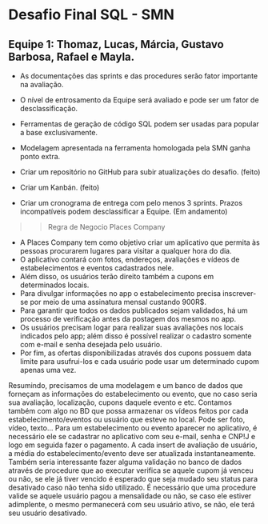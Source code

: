 # Desafio Final SQL - SMN
## Equipe 1: Thomaz, Lucas, Márcia, Gustavo Barbosa, Rafael e Mayla.

- As documentações das sprints e das procedures serão fator importante na avaliação.
- O nível de entrosamento da Equipe será avaliado e pode ser um fator de desclassificação.
- Ferramentas de geração de código SQL podem ser usadas para popular a base exclusivamente.
- Modelagem apresentada na ferramenta homologada pela SMN ganha ponto extra.

- Criar um repositório no GitHub para subir atualizações do desafio. (feito)
- Criar um Kanbán. (feito)
- Criar um cronograma de entrega com pelo menos 3 sprints. Prazos incompatíveis podem desclassificar a Equipe. (Em andamento)

>> Regra de Negocio Places Company

- A Places Company tem como objetivo criar um aplicativo que permita às pessoas procurarem lugares para visitar a qualquer hora do dia.
- O aplicativo contará com fotos, endereços, avaliações e vídeos de estabelecimentos e eventos cadastrados nele.
- Além disso, os usuários terão direito também a cupons em determinados locais.
- Para divulgar informações no app o estabelecimento precisa inscrever-se por meio de uma assinatura mensal custando 900R$.
- Para garantir que todos os dados publicados sejam validados, há um processo de verificação antes da postagem dos mesmos no app.
- Os usuários precisam logar para realizar suas avaliações nos locais indicados pelo app; além disso é possível realizar o cadastro somente com e-mail e senha desejada pelo usuário.
- Por fim, as ofertas disponibilizadas através dos cupons possuem data limite para usufrui-los e cada usuário pode usar um determinado cupom apenas uma vez.

Resumindo, precisamos de uma modelagem e um banco de dados que forneçam as informações do estabelecimento ou evento, que no caso seria sua avaliação, localização, cupons daquele evento e etc.
Contamos também com algo no BD que possa armazenar os vídeos feitos por cada estabelecimento/eventos ou usuário que esteve no local. Pode ser foto, vídeo, texto...
Para um estabelecimento ou evento aparecer no aplicativo, é necessário ele se cadastrar no aplicativo com seu e-mail, senha e CNP!J e logo em seguida fazer o pagamento.
A cada insert de avaliação de usuário, a média do estabelecimento/evento deve ser atualizada instantaneamente.
Também seria interessante fazer alguma validação no banco de dados através de procedure que ao executar verifica se aquele cupom já venceu ou não, se ele já tiver vencido é esperado que seja mudado seu status para desativado caso não tenha sido utilizado.
É necessário que uma procedure valide se aquele usuário pagou a mensalidade ou não, se caso ele estiver adimplente, o mesmo permanecerá com seu usuário ativo, se não, ele terá seu usuário desativado.
